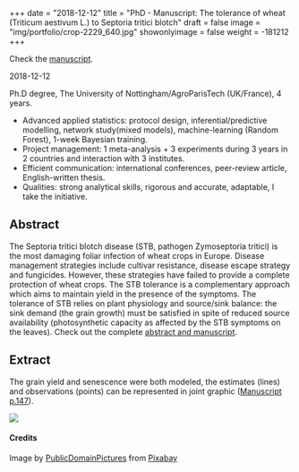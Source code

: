 +++
date = "2018-12-12"
title = "PhD - Manuscript: The tolerance of wheat (Triticum aestivum L.) to Septoria tritici blotch"
draft = false
image = "img/portfolio/crop-2229_640.jpg"
showonlyimage = false
weight = -181212
+++

Check the [manuscript](https://pastel.archives-ouvertes.fr/tel-02443529).

2018-12-12

<!--more-->

Ph.D degree, The University of Nottingham/AgroParisTech (UK/France), 4 years.

- Advanced applied statistics: protocol design, inferential/predictive
  modelling, network study(mixed models),
   machine-learning (Random Forest), 1-week Bayesian training.
- Project management: 1 meta-analysis + 3 experiments during 3 years in 2
  countries and interaction with 3 institutes.
- Efficient communication: international conferences, peer-review article,
  English-written thesis.
- Qualities: strong analytical skills, rigorous and accurate, adaptable, I take
  the initiative.

## Abstract

The Septoria tritici blotch disease (STB, pathogen Zymoseptoria tritici) is the
most damaging foliar infection of wheat crops in Europe. Disease management
strategies include cultivar resistance, disease escape strategy and fungicides.
However, these strategies have failed to provide a complete protection of wheat
crops. The STB tolerance is a complementary approach which aims to maintain
yield in the presence of the symptoms. The tolerance of STB relies on plant
physiology and source/sink balance: the sink demand (the grain growth) must be
satisfied in spite of reduced source availability (photosynthetic capacity as
affected by the STB symptoms on the leaves). 
Check out the complete
[abstract and manuscript](https://pastel.archives-ouvertes.fr/tel-02443529).

## Extract

<p>The grain yield and senescence were both modeled, the estimates
(lines) and observations (points) can be represented in joint graphic
(<a
 href="https://pastel.archives-ouvertes.fr/tel-02443529/document#page=162"
 target = "_blank"
>Manuscript p.147</a>).
</p>
<img src="../../img/portfolio/HADYm_170923.png" width=>


#### Credits

Image by <a href="https://pixabay.com/users/publicdomainpictures-14/?utm_source=link-attribution&amp;utm_medium=referral&amp;utm_campaign=image&amp;utm_content=2229">PublicDomainPictures</a> from <a href="https://pixabay.com/?utm_source=link-attribution&amp;utm_medium=referral&amp;utm_campaign=image&amp;utm_content=2229">Pixabay</a>
